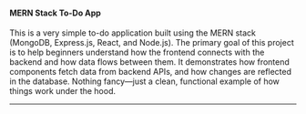 <h4>MERN Stack To-Do App</h4>

This is a very simple to-do application built using the MERN stack (MongoDB, Express.js, React, and Node.js). 
The primary goal of this project is to help beginners understand how the frontend connects with the backend and how data flows between them.
It demonstrates how frontend components fetch data from backend APIs, and how changes are reflected in the database.
Nothing fancy—just a clean, functional example of how things work under the hood.

---

